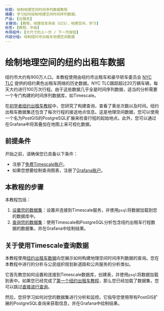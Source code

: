 ```yaml
---
标题: 绘制地理空间时间序列数据教程
摘要: 学习如何绘制地理空间时间序列数据。
产品: [云服务]
关键词: [教程，地理信息系统（GIS），地理空间，学习]
标签: [教程，中级]
布局组件: [大尺寸的上一页 / 下一页按钮]
内容分组: 绘制纽约市出租车地理空间数据
---
```


# 绘制地理空间的纽约出租车数据

纽约市大约有900万人口。本教程使用由纽约市出租车和豪华轿车委员会 [NYC TLC][nyc-tlc] 提供的纽约黄色出租车网络的历史数据。NYC TLC跟踪超过20万辆车辆，每天大约进行100万次行程。由于这些数据几乎全是时间序列数据，适当的分析需要一个专门构建的时间序列数据库，如Timescale。

在[初学者纽约出租车教程][beginner-fleet]中，您研究了构建查询，查看了乘坐次数以及时间。纽约出租车数据集还包含了每次行程的接送地点信息。这是地理空间数据，您可以使用一个名为PostGIS的PostgreSQL扩展来检查行程的起始地点。此外，您可以通过在Grafana中将其叠加在地图上来可视化数据。

## 前提条件

开始之前，请确保您已具备以下条件：

*   注册了[免费Timescale账户][cloud-install]。
*   [](#)<Optional /> 如果您想要绘制查询图表，注册了[Grafana账户][grafana-setup]。

## 本教程的步骤

本教程包括：

1.  [设置您的数据集][dataset-nyc]：设置并连接到Timescale服务，并使用`psql`将数据加载到您的数据库中。
2.  [查询您的数据集][query-nyc]：使用Timescale和PostgreSQL分析包含纽约出租车行程数据的数据集，并在Grafana中绘制结果。

## 关于使用Timescale查询数据

本教程使用[纽约出租车数据][nyc-tlc]向您展示如何构建地理空间时间序列数据的查询。您在本教程中进行的分析与公民组织规划新道路和公共服务的分析类似。

它首先教您如何设置和连接到Timescale数据库，创建表，并使用`psql`将数据加载到表中。如果您已经完成了[第一个纽约出租车教程][beginner-fleet]，那么您已经加载了数据集，您可以跳过[直接进行查询][plot-nyc]。

然后，您将学习如何对您的数据集进行分析和监控。它指导您使用带有PostGIS扩展的PostgreSQL查询来获取信息，并在Grafana中绘制结果。

[dataset-nyc]: /tutorials/:currentVersion:/nyc-taxi-geospatial/dataset-nyc/
[query-nyc]: /tutorials/:currentVersion:/nyc-taxi-geospatial/plot-nyc/
[nyc-tlc]: https://www1.nyc.gov/site/tlc/about/tlc-trip-record-data.page 
[cloud-install]: /getting-started/:currentVersion:/#create-your-timescale-account
[beginner-fleet]: /tutorials/:currentVersion:/nyc-taxi-cab/
[plot-nyc]: /tutorials/:currentVersion:/nyc-taxi-geospatial/plot-nyc/
[grafana-setup]: /use-timescale/:currentVersion:/integrations/observability-alerting/grafana/installation/


